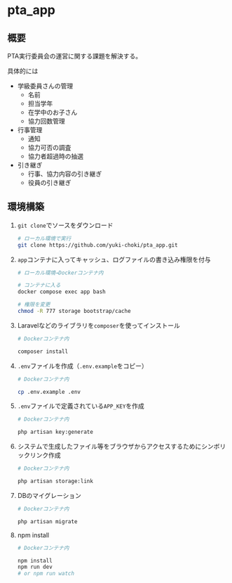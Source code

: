 # pta_app

## 概要
PTA実行委員会の運営に関する課題を解決する。

具体的には
- 学級委員さんの管理
  - 名前
  - 担当学年
  - 在学中のお子さん
  - 協力回数管理
- 行事管理
  - 通知
  - 協力可否の調査
  - 協力者超過時の抽選
- 引き継ぎ
  - 行事、協力内容の引き継ぎ
  - 役員の引き継ぎ

## 環境構築

1. `git clone`でソースをダウンロード
    
    ```bash
    # ローカル環境で実行
    git clone https://github.com/yuki-choki/pta_app.git
    ```
    
2. `app`コンテナに入ってキャッシュ、ログファイルの書き込み権限を付与
    
    ```bash
    # ローカル環境→Dockerコンテナ内

    # コンテナに入る
    docker compose exec app bash
    
    # 権限を変更
    chmod -R 777 storage bootstrap/cache
    ```
    
3. Laravelなどのライブラリを`composer`を使ってインストール
    
    ```bash
    # Dockerコンテナ内

    composer install
    ```
    
4. `.env`ファイルを作成（`.env.example`をコピー）
    
    ```bash
    # Dockerコンテナ内

    cp .env.example .env
    ```
    
5. `.env`ファイルで定義されている`APP_KEY`を作成
    
    ```bash
    # Dockerコンテナ内

    php artisan key:generate
    ```
    
6. システムで生成したファイル等をブラウザからアクセスするためにシンボリックリンク作成
    
    ```bash
    # Dockerコンテナ内

    php artisan storage:link
    ```
    
7. DBのマイグレーション
    
    ```bash
    # Dockerコンテナ内

    php artisan migrate
    ```
8. npm install
    ```bash
    # Dockerコンテナ内

    npm install
    npm run dev
    # or npm run watch
    ```
